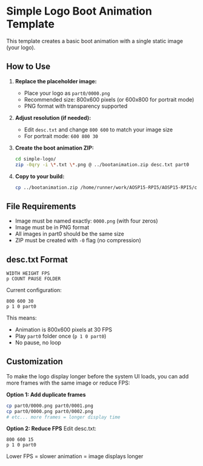 # Simple Logo Boot Animation Template

This template creates a basic boot animation with a single static image (your logo).

## How to Use

1. **Replace the placeholder image:**
   - Place your logo as `part0/0000.png`
   - Recommended size: 800x600 pixels (or 600x800 for portrait mode)
   - PNG format with transparency supported

2. **Adjust resolution (if needed):**
   - Edit `desc.txt` and change `800 600` to match your image size
   - For portrait mode: `600 800 30`

3. **Create the boot animation ZIP:**
   ```bash
   cd simple-logo/
   zip -0qry -i \*.txt \*.png @ ../bootanimation.zip desc.txt part0
   ```

4. **Copy to your build:**
   ```bash
   cp ../bootanimation.zip /home/runner/work/AOSP15-RPI5/AOSP15-RPI5/customization/boot-animation/
   ```

## File Requirements

- Image must be named exactly: `0000.png` (with four zeros)
- Image must be in PNG format
- All images in part0 should be the same size
- ZIP must be created with `-0` flag (no compression)

## desc.txt Format

```
WIDTH HEIGHT FPS
p COUNT PAUSE FOLDER
```

Current configuration:
```
800 600 30
p 1 0 part0
```

This means:
- Animation is 800x600 pixels at 30 FPS
- Play `part0` folder once (`p 1 0 part0`)
- No pause, no loop

## Customization

To make the logo display longer before the system UI loads, you can add more frames with the same image or reduce FPS:

**Option 1: Add duplicate frames**
```bash
cp part0/0000.png part0/0001.png
cp part0/0000.png part0/0002.png
# etc... more frames = longer display time
```

**Option 2: Reduce FPS**
Edit desc.txt:
```
800 600 15
p 1 0 part0
```
Lower FPS = slower animation = image displays longer
